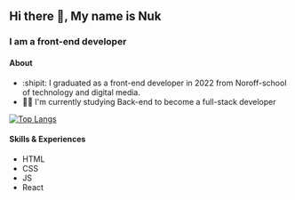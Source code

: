 ## Hi there 👋, My name is Nuk
### I am a front-end developer

#### About 
- :shipit: I graduated as a front-end developer in 2022 from Noroff-school of technology and digital media. <br>
- :man_technologist: I'm currently studying Back-end to become a full-stack developer

[![Top Langs](https://github-readme-stats.vercel.app/api/top-langs/?username=NukLaochaem&layout=compact)](https://github.com/anuraghazra/github-readme-stats)

#### Skills & Experiences

* HTML
* CSS
* JS
* React
